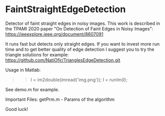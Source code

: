 FaintStraightEdgeDetection
==========================

Detector of faint straight edges in noisy images. This work is described in the TPAMI 2020 paper "On Detection of Faint Edges in Noisy Images":
https://ieeexplore.ieee.org/document/8607091


It runs fast but detects only straight edges.
If you want to invest more run time and to get better quality of edge detection I suggest you to try the triangle solutions for example:
https://github.com/NatiOfir/TrianglesEdgeDetection.git

Usage in Matlab:

>> I  = im2double(imread('img.png'));
>> I = runIm(I);

See demo.m for example.

Important Files:
getPrm.m - Params of the algorithm

Good luck!
